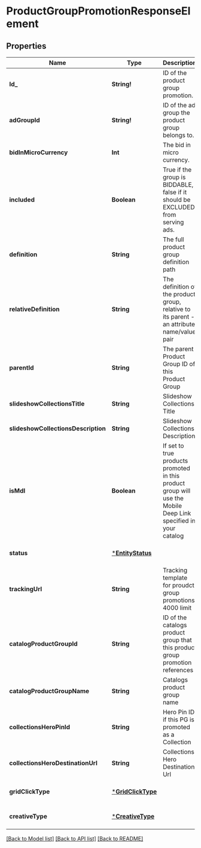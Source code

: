 # ProductGroupPromotionResponseElement

## Properties
Name | Type | Description | Notes
------------ | ------------- | ------------- | -------------
**Id_** | **String!** | ID of the product group promotion. | [optional] [default to null]
**adGroupId** | **String!** | ID of the ad group the product group belongs to. | [optional] [default to null]
**bidInMicroCurrency** | **Int** | The bid in micro currency. | [optional] [default to null]
**included** | **Boolean** | True if the group is BIDDABLE, false if it should be EXCLUDED from serving ads. | [optional] [default to null]
**definition** | **String** | The full product group definition path | [optional] [default to null]
**relativeDefinition** | **String** | The definition of the product group, relative to its parent - an attribute name/value pair | [optional] [default to null]
**parentId** | **String** | The parent Product Group ID of this Product Group | [optional] [default to null]
**slideshowCollectionsTitle** | **String** | Slideshow Collections Title | [optional] [default to null]
**slideshowCollectionsDescription** | **String** | Slideshow Collections Description | [optional] [default to null]
**isMdl** | **Boolean** | If set to true products promoted in this product group will use the Mobile Deep Link specified in your catalog | [optional] [default to null]
**status** | [***EntityStatus**](EntityStatus.md) |  | [optional] [default to null]
**trackingUrl** | **String** | Tracking template for proudct group promotions. 4000 limit | [optional] [default to null]
**catalogProductGroupId** | **String** | ID of the catalogs product group that this product group promotion references | [optional] [default to null]
**catalogProductGroupName** | **String** | Catalogs product group name | [optional] [default to null]
**collectionsHeroPinId** | **String** | Hero Pin ID if this PG is promoted as a Collection | [optional] [default to null]
**collectionsHeroDestinationUrl** | **String** | Collections Hero Destination Url | [optional] [default to null]
**gridClickType** | [***GridClickType**](GridClickType.md) |  | [optional] [default to null]
**creativeType** | [***CreativeType**](CreativeType.md) |  | [optional] [default to null]

[[Back to Model list]](../README.md#documentation-for-models) [[Back to API list]](../README.md#documentation-for-api-endpoints) [[Back to README]](../README.md)


